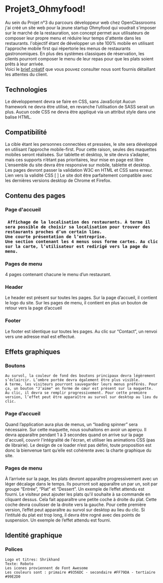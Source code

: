 
<h1>Projet3_Ohmyfood!</h1>


Au sein du Projet n°3 du parcours développeur web chez OpenClassrooms j'ai créé un site web pour la jeune startup Ohmyfood qui voudrait s'imposer sur le marché de la restauration,  son concept permet aux utilisateurs de composer leur propre menu et réduire leur temps d'attente dans les restaurants.
l'objectif étant de développer un site 100% mobile en utilisant l'approche mobile first qui répertorie les menus de restaurants gastronomiques. En plus des systèmes classiques de réservation, les clients pourront composer le menu de leur repas pour que les plats soient prêts à leur arrivée.
<br/>
Voici le <a href="https://s3.eu-west-1.amazonaws.com/course.oc-static.com/projects/Front-End+V2/P3+CSS+animations/DW+P3+-+Brief+creatif+-+Ohmyfood!.pdf">brief créatif</a> que vous pouvez consulter nous sont fournis détaillant les attentes du client.

<h2>Technologies</h2>

   <p> Le développement devra se faire en CSS, sans JavaScript
    Aucun framework ne devra être utilisé, en revanche l’utilisation de SASS serait un plus.
    Aucun code CSS ne devra être appliqué via un attribut style dans une balise HTML.</p>

<h2>Compatibilité</h2>

La cible étant les personnes connectées et pressées, le site sera développé en utilisant l’approche mobile-first. Pour cette raison, seules des maquettes mobiles seront réalisées. Sur tablette et desktop, le site devra s’adapter, mais ces supports n’étant pas prioritaires, leur mise en page est libre
L’ensemble du site devra être responsive sur mobile, tablette et desktop.
Les pages devront passer la validation W3C en HTML et CSS sans erreur.
Lien vers la validité CSS [ ]
Le site doit être parfaitement compatible avec les dernières versions desktop de Chrome et Firefox.

<h2>Contenu des pages</h2>

<h3>Page d'accueil<h3>

     Affichage de la localisation des restaurants. À terme il sera possible de choisir sa localisation pour trouver des restaurants proches d’un certain lieu.
    Une courte présentation de l’entreprise.
    Une section contenant les 4 menus sous forme cartes. Au clic sur la carte, l’utilisateur est redirigé vers la page du menu.

<h3>Pages de menu</h3>

4 pages contenant chacune le menu d’un restaurant.

<h3>Header</h3>

Le header est présent sur toutes les pages.
Sur la page d’accueil, il contient le logo du site.
Sur les pages de menu, il contient en plus un bouton de retour vers la page d’accueil

<h3>Footer</h3>

Le footer est identique sur toutes les pages.
Au clic sur “Contact”, un renvoi vers une adresse mail est effectué.

<h2>Effets graphiques</h2>

<h3>Boutons</h3>

    Au survol, la couleur de fond des boutons principaux devra légèrement s’éclaircir. L’ombre portée devra également être plus visible.
    À terme, les visiteurs pourront sauvegarder leurs menus préférés. Pour ça, un bouton "J’aime" en forme de cœur est présent sur la maquette. Au clic, il devra se remplir progressivement. Pour cette première version, l’effet peut être apparaître au survol sur desktop au lieu du clic. 

<h3>Page d’accueil</h3>

   <p> Quand l’application aura plus de menus, un “loading spinner” sera nécessaire. Sur cette maquette, nous souhaitons en avoir un aperçu. Il devra apparaître pendant 1 à 3 secondes quand on arrive sur la page d'accueil, couvrir l'intégralité de l'écran, et utiliser les animations CSS (pas de librairie). Le design de ce loader n’est pas défini, toute proposition est donc la bienvenue tant qu’elle est cohérente avec la charte graphique du site. </p>

<h3>Pages de menu</h3>

   À l’arrivée sur la page, les plats devront apparaître progressivement avec un léger décalage dans le temps. Ils pourront soit apparaître un par un, soit par groupe “Entrée”, “Plat” et “Dessert”. Un exemple de l’effet attendu est fourni.
    Le visiteur peut ajouter les plats qu'il souhaite à sa commande en cliquant dessus. Cela fait apparaître une petite coche à droite du plat. Cette coche devra coulisser de la droite vers la gauche. Pour cette première version, l’effet peut apparaître au survol sur desktop au lieu du clic. Si l’intitulé du plat est trop long, il devra être rogné avec des points de suspension. Un exemple de l’effet attendu est fourni. 

<h2>Identité graphique</h2>

<h3>Polices</h3>

    Logo et titres: Shrikhand
    Texte: Roboto
    Les icones proviennent de Font Awesome
    Les couleurs sont : primaire #9356DC - secondaire #FF79DA - tertiaire #99E2D0





